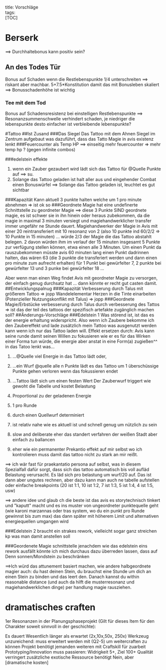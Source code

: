 title: Vorschläge  
tags:   
[TOC]



# Berserk
==> Durchhaltebonus kann positiv sein?
## An des Todes Tür 
 Bonus auf Schaden wenn die Restlebenspunkte 1/4 unterschreiten
==> riskant aber machbar. 5+7.5*Konstitution damit das mit Bonusleben skaliert
==> Bonusschadenhöhe ist wichtig
### Tee mit dem Tod
 Bonus auf Schadensresistenz bei einstelligen Restlebenspunkte
==> Resonanzsummenschwelle verhindert schaden, je niedriger die lebenspunkte desto einfacher ist verbleibende lebenspunkte?

#Tattoo
##Ist Zusand
###Das Siegel
Das Tattoo mit dem Ahnen Siegel im Zentrum aufgebaut was dazuführt, dass das Tatto Magie in avis existenz lenkt
###Feuercounter als Temp HP
==> einseitig mehr feuercounter => mehr temp hp ? (gegen infinite combos)

###edelstein effekte
1. wenn ein Zauber gezaubert wird lädt sich das Tattoo für @Quelle Punkte auf
==> su.
2. Solange das Tattoo geladen ist halt aller aus und eingehender Combat einen Bonuswürfel
==> Solange das Tattoo geladen ist, leuchtet es gut sichtbar 

###Kapazität
Kann aktuell 3 punkte halten welche um 1 pro minute abnehmen 
=> ist ok so
###Geordnete Magie
hat eine undefinerte Schnittstelle zu geordneter Magie
==> diese 3 Punkte SIND geordnete magie, es ist schwer sie in ihn hinein oder heraus zubekommen, da die magie in maximal 3 minuten versiegt und magiehandwerklicher transfer immer ungefähr ne Stunde dauert. Magiehandwerker der Magie in Avis mit einer 20 reintransferiert mit 10 resonanz von 2 (also 10 punkte ind 60/2/2 => 10 Punkte in 15 minuten) ... würde 2/3 der Magie die das Tattoo abstahlt belegen. 2 davon würden ihm im verlauf der 15 minuten insgesamt 5 Punkte zur verfügung stellen können, etwa einen alle 3 Minuten.
Um einen Punkt da rauszubekommen müsste avis 60 minuten lang einen Punkt dadrinnen halten, das wären 63 (die 3 punkte die transferiert werden und dann einen pro minute zum aufrecht erhalten) für 1 Punkt bei gewürfelter 7, 2 punkte bei gewürfelter 13 und 3 punke bei gewürfelter 18 ...

Aber wenn man einen Weg findet Avis mit geordneter Magie zu versorgen, der einfach genug durchsatz hat ... dann könnte er recht gut casten damit.
##Entwicklungspalnug
###Kapazität
Verbesserung durch Talus mit größerem Tattoo
=> jopp
Wandelelementar Herzen in die Tinte einarbeiten (Potenzieller Nutzungskonflikt mit Talus)
=> jopp
###Geordnete Magie/Erbstücke
verbesserung durch Talus durch verbesserung des Tattos
=> ist das der teil des tattoos der spezifisch artefakte zugänglich machen soll?
##Änderungs-Vorschläge
###Edelstein 1
Was störend ist, ist das es der energie erhaltung widerspricht. Also wenn ich Zaubere bekomme ich den Zaubereffekt und lade zusätzlich mein Tattoo was ausgenutzt werden kann wenn ich nur das Tattoo laden will. 
Effekt ersetzen durch:
Avis kann seine runde damit seinen Willen zu fokusieren wie er es für das Wirken einer Forma tun würde, die energie aber anstat in eine Form(a) zugießen^^ in das Tatoo lenkt was...
1. ...@Quelle viel Energie in das Tattoo lädt oder,
2. ...ein Wurf @quelle alle n Punkte lädt es das Tattoo um 1 überschüssige Punkte gehen verloren wenn das fokussieren endet
3. ...Tattoo lädt sich um einen festen Wert
Der Zauberwurf triggert wie gewoht die Tabelle und kostet Belastung
1. Proportional zu der geladenen Energie
2. 1 pro Runde 
3. durch einen Quellwurf determiniert

1. ist relativ nahe wie es aktuell ist und schnell genug um nützlich zu sein
2. slow and deliberate eher das standert verfahren der weißen Stadt aber einfach zu ballancen
3. eher wie ein permanenter Prekantio effekt auf mir selbst wo ich kontrolieren muss damit das tattoo nicht zu stark an mir reißt.

==> ich wär fast für praekantatio persona auf selbst, was in diesem Spezialfall dafür sorgt, dass sich das tattoo automatisch bis voll aufläd Belastung verursacht. Es läd sich pro belastung um wurf/20 auf.
Das ist dann aber ungutes rechnen, aber dazu kann man auch ne tabelle aufstellen oder einfache breakpoints (20 ist 1:1, 10 ist 1:2, 7 ist 1:3, 5 ist 1:4, 4 ist 1:5, usw)

==> andere idee und glaub ch die beste ist das avis es storytechnisch tinkert und "kaputt" macht und es ins muster von ungeordneter punktequelle geht (wie karoni marzannas  oder tras system, wo du ein punkt pro Runde gewinnst bis zum max) das dann später mit höherem Limit und alternativen energiequellen umgangen wird

###Edelstein 2
braucht ein strakes rework, vielleicht sogar ganz streichen kp was man damit anstellen soll

###Geordenete Magie schnittstelle
jenachdem wie das edelstein eins rework ausfällt könnte ich mich durchaus dazu überreden lassen, dass auf Denn sonnen/Mondstein zu beschränken

==>Ich würd das attunement basiert machen, wie andere halbgeordnete magier auch: du hast deinen Stein, du brauchst eine Stunde um dich an einen Stein zu binden und das leert den. Danach kannst du within reasonable distance (und auch da hilft die musterresonanz und magiehandwerklichen dinge) per handlung magie rausziehen.




# dramatisches craften

1er Resonanzen in der Planungsphaseprojekt (Gilt für dieses Item für den Charakter soweit sinnvoll in der geschichte):

Es dauert Wesentlich länger als erwartet (2x,10x,50x, 250x)
Werkzeug unzureichend: muss erweitert werden mit (Q2-5) um weitercraften zu können
Projekt benötigt jemanden weiteren mit Craftskill für zuarbeit
Prototyping/Innovation muss passieren: Widrigkeit 5+, Ziel 100+
Qualität verringert
zusätzliche exotische Ressource benötigt
Nein, aber [dramatische kosten]